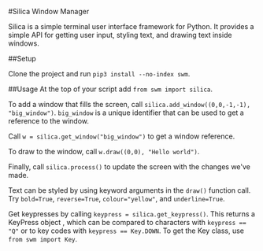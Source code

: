 #Silica Window Manager

Silica is a simple terminal user interface framework for Python. It provides a simple API for getting user input, styling text, and drawing text inside windows. 


##Setup

Clone the project and run `pip3 install --no-index swm`. 

##Usage
At the top of your script add `from swm import silica`.

To add a window that fills the screen, call `silica.add_window((0,0,-1,-1), "big_window")`. `big_window` is a unique identifier that can be used to get a reference to the window.

Call `w = silica.get_window("big_window")` to get a window reference. 

To draw to the window, call `w.draw((0,0), "Hello world")`.

Finally, call `silica.process()` to update the screen with the changes we've made.

Text can be styled by using keyword arguments in the `draw()` function call. Try `bold=True`, `reverse=True`, `colour="yellow"`, and `underline=True`.

Get keypresses by calling `keypress = silica.get_keypress()`. This returns a KeyPress object  , which can be compared to characters with `keypress == "Q"` or to key codes with `keypress == Key.DOWN`. To get the Key class, use `from swm import Key`.